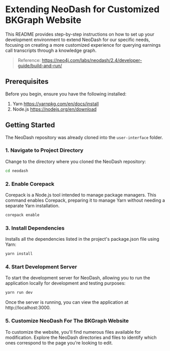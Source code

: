 # Extending NeoDash for Customized BKGraph Website
This README provides step-by-step instructions on how to set up your development environment to extend NeoDash for our specific needs, focusing on creating a more customized experience for querying earnings call transcripts through a knowledge graph.

> Reference: https://neo4j.com/labs/neodash/2.4/developer-guide/build-and-run/ 

## Prerequisites
Before you begin, ensure you have the following installed:

1. Yarn https://yarnpkg.com/en/docs/install 
2. Node.js https://nodejs.org/en/download 

## Getting Started
The NeoDash repository was already cloned into the `user-interface` folder.

### 1. Navigate to Project Directory
Change to the directory where you cloned the NeoDash repository:

```bash
cd neodash
```

### 2. Enable Corepack
Corepack is a Node.js tool intended to manage package managers. This command enables Corepack, preparing it to manage Yarn without needing a separate Yarn installation.
```bash
corepack enable
```

### 3. Install Dependencies
Installs all the dependencies listed in the project's package.json file using Yarn:
```bash
yarn install
```

### 4. Start Development Server
To start the development server for NeoDash, allowing you to run the application locally for development and testing purposes:
```bash
yarn run dev
```
Once the server is running, you can view the application at http://localhost:3000.

### 5. Customize NeoDash For The BKGraph Website
To customize the website, you'll find numerous files available for modification. Explore the NeoDash directories and files to identify which ones correspond to the page you're looking to edit.

